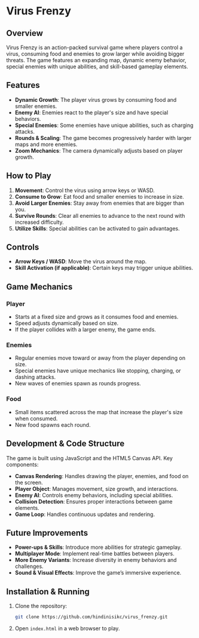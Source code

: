 # Virus Frenzy

## Overview
Virus Frenzy is an action-packed survival game where players control a virus, consuming food and enemies to grow larger while avoiding bigger threats. The game features an expanding map, dynamic enemy behavior, special enemies with unique abilities, and skill-based gameplay elements.

## Features
- **Dynamic Growth**: The player virus grows by consuming food and smaller enemies.
- **Enemy AI**: Enemies react to the player's size and have special behaviors.
- **Special Enemies**: Some enemies have unique abilities, such as charging attacks.
- **Rounds & Scaling**: The game becomes progressively harder with larger maps and more enemies.
- **Zoom Mechanics**: The camera dynamically adjusts based on player growth.

## How to Play
1. **Movement**: Control the virus using arrow keys or WASD.
2. **Consume to Grow**: Eat food and smaller enemies to increase in size.
3. **Avoid Larger Enemies**: Stay away from enemies that are bigger than you.
4. **Survive Rounds**: Clear all enemies to advance to the next round with increased difficulty.
5. **Utilize Skills**: Special abilities can be activated to gain advantages.

## Controls
- **Arrow Keys / WASD**: Move the virus around the map.
- **Skill Activation (if applicable)**: Certain keys may trigger unique abilities.

## Game Mechanics
### Player
- Starts at a fixed size and grows as it consumes food and enemies.
- Speed adjusts dynamically based on size.
- If the player collides with a larger enemy, the game ends.

### Enemies
- Regular enemies move toward or away from the player depending on size.
- Special enemies have unique mechanics like stopping, charging, or dashing attacks.
- New waves of enemies spawn as rounds progress.

### Food
- Small items scattered across the map that increase the player's size when consumed.
- New food spawns each round.

## Development & Code Structure
The game is built using JavaScript and the HTML5 Canvas API. Key components:
- **Canvas Rendering**: Handles drawing the player, enemies, and food on the screen.
- **Player Object**: Manages movement, size growth, and interactions.
- **Enemy AI**: Controls enemy behaviors, including special abilities.
- **Collision Detection**: Ensures proper interactions between game elements.
- **Game Loop**: Handles continuous updates and rendering.

## Future Improvements
- **Power-ups & Skills**: Introduce more abilities for strategic gameplay.
- **Multiplayer Mode**: Implement real-time battles between players.
- **More Enemy Variants**: Increase diversity in enemy behaviors and challenges.
- **Sound & Visual Effects**: Improve the game’s immersive experience.

## Installation & Running
1. Clone the repository:
   ```bash
   git clone https://github.com/hindinisikc/virus_frenzy.git
   ```
2. Open `index.html` in a web browser to play.



